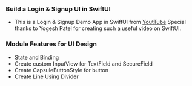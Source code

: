 ### Build a Login & Signup UI in SwiftUI
- This is a Login & Signup Demo App in SwiftUI from [YoutTube](https://www.youtube.com/watch?v=USivbJZ-FVM&list=PLWZIhpNhtvfocb9myMrxfVPj8wY336n_h&ab_channel=YogeshPatel) Special thanks to Yogesh Patel for creating such a useful video on SwiftUI.

### Module Features for UI Design
- State and Binding
- Create custom InputView for TextField and SecureField
- Create CapsuleButtonStyle for button
- Create Line Using Divider 